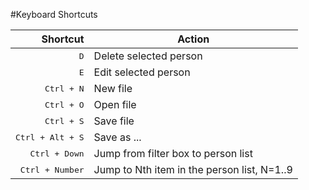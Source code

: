 #Keyboard Shortcuts

| Shortcut                              | Action |
| ------------------------------------: |------|
| <kbd>D</kbd>               | Delete selected person |
| <kbd>E</kbd>               | Edit selected person |
| <kbd>Ctrl + N</kbd>        | New file |
| <kbd>Ctrl + O</kbd>        | Open file |
| <kbd>Ctrl + S</kbd>        | Save file |
| <kbd>Ctrl + Alt + S</kbd>  | Save as ... |
| <kbd>Ctrl + Down</kbd>     | Jump from filter box to person list |
| <kbd>Ctrl + Number</kbd>   | Jump to Nth item in the person list, N=1..9 |
